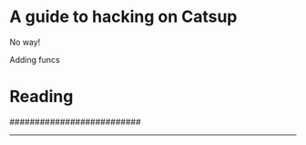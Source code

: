 # A guide to hacking on Catsup
No way!


Adding funcs
# Reading
##########################
**************************
